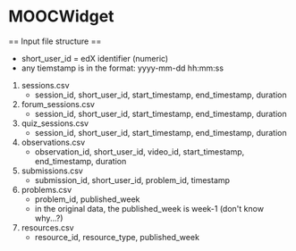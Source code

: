 # MOOCWidget

== Input file structure ==
* short_user_id = edX identifier (numeric)
* any tiemstamp is in the format: yyyy-mm-dd hh:mm:ss

1. sessions.csv
      - session_id, short_user_id,	start_timestamp,	end_timestamp,	duration
2. forum_sessions.csv
      - session_id,	short_user_id,	start_timestamp,	end_timestamp,	duration
3. quiz_sessions.csv
      - session_id,	short_user_id,	start_timestamp,	end_timestamp,	duration
4. observations.csv
      - observation_id,	short_user_id,	video_id, start_timestamp, end_timestamp, duration
5. submissions.csv
      - submission_id,	short_user_id,	problem_id, timestamp
6. problems.csv
      - problem_id, published_week
      - in the original data, the published_week is week-1 (don't know why...?)
5. resources.csv
      - resource_id, resource_type,	published_week
